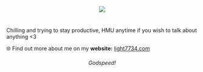 
<div align="center">
<img align="center" src="https://github.com/Light7734/Homepage/blob/main/static/icons/light-favicon.svg" />
</div>
<h1> </h1>

Chilling and trying to stay productive, HMU anytime if you wish to talk about anything <3

🌐 Find out more about me on my **website:** [light7734.com](https://light7734.com)

<h6 align="center">
  Godspeed!
</h6>

